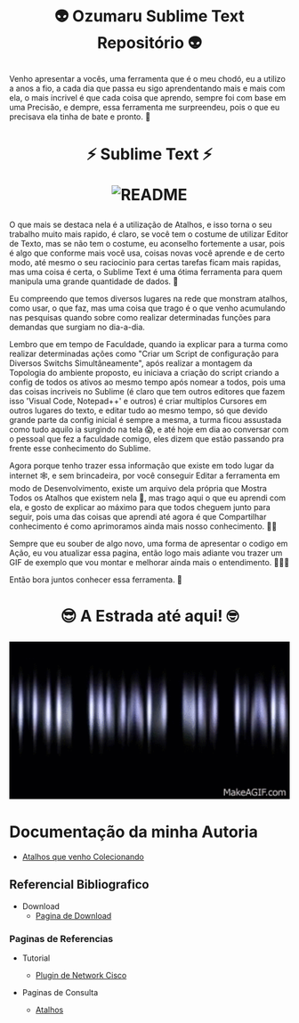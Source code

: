 <h1><p align="center">  👽 Ozumaru Sublime Text Repositório 👽</p></h1>

Venho apresentar a vocês, uma ferramenta que é o meu chodó, eu a utilizo a anos a fio, a cada dia que passa eu sigo aprendentando mais e mais com ela, o mais incrivel é que cada coisa que aprendo, sempre foi com base em uma Precisão, e dempre, essa ferramenta me surpreendeu, pois o que eu precisava ela tinha de bate e pronto. 👾

<h1>
  <p align="center">⚡ Sublime Text ⚡</p>
  <p align="center"><img title="Readme" src="https://github.com/ozumaru/Ozumaru-Sublime-Text-/blob/main/Sublime-Text_Logo.png" alt="README" height="250" wight="250"></p>
</h1>

O que mais se destaca nela é a utilização de Atalhos, e isso torna o seu trabalho muito mais rapido, é claro, se você tem o costume de utilizar Editor de Texto, mas se não tem o costume, eu aconselho fortemente a usar, pois é algo que conforme mais você usa, coisas novas você aprende e de certo modo, até mesmo o seu raciocinio para certas tarefas ficam mais rapidas, mas uma coisa é certa, o Sublime Text é uma ótima ferramenta para quem manipula uma grande quantidade de dados. 🧠

Eu compreendo que temos diversos lugares na rede que monstram atalhos, como usar, o que faz, mas uma coisa que trago é o que venho acumulando nas pesquisas quando sobre como realizar determinadas funções para demandas que surgiam no dia-a-dia.

Lembro que em tempo de Faculdade, quando ia explicar para a turma como realizar determinadas ações como "Criar um Script de configuração para Diversos Switchs Simultâneamente", após realizar a montagem da Topologia do ambiente proposto, eu iniciava a criação do script criando a config de todos os ativos ao mesmo tempo após nomear a todos, pois uma das coisas incriveis no Sublime (é claro que tem outros editores que fazem isso 'Visual Code, Notepad++' e outros) é criar multiplos Cursores em outros lugares do texto, e editar tudo ao mesmo tempo, só que devido grande parte da config inicial é sempre a mesma, a turma ficou assustada como tudo aquilo ia surgindo na tela 😱, e até hoje em dia ao conversar com o pessoal que fez a faculdade comigo, eles dizem que estão passando pra frente esse conhecimento do Sublime.

Agora porque tenho trazer essa informação que existe em todo lugar da internet 🕸️, e sem brincadeira, por você conseguir Editar a ferramenta em modo de Desenvolvimento, existe um arquivo dela própria que Mostra Todos os Atalhos que existem nela 🤖, mas trago aqui o que eu aprendi com ela, e gosto de explicar ao máximo para que todos cheguem junto para seguir, pois uma das coisas que aprendi até agora é que Compartilhar conhecimento é como aprimoramos ainda mais nosso conhecimento. 🏃🏻

Sempre que eu souber de algo novo, uma forma de apresentar o codigo em Ação, eu vou atualizar essa pagina, então logo mais adiante vou trazer um GIF de exemplo que vou montar e melhorar ainda mais o entendimento. 👨🏻‍💻

Então bora juntos conhecer essa ferramenta. 🤩

<p align="center">
  <h1><p align="center">  😎 A Estrada até aqui! 🤓</p></h1>
  <p align="center"> <img src="https://github.com/ozumaru/Ozumaru-Sublime-Text/blob/main/Road_so_far.gif" width="700">
</p>
 
# Documentação da minha Autoria
 - [Atalhos que venho Colecionando](https://github.com/ozumaru/Ozumaru-Sublime-Text/blob/main/Documents/Sublime%20Text%20-%20Atalhos.md)


## Referencial Bibliografico
 - Download
    - [Pagina de Download](https://www.sublimetext.com)

 ### Paginas de Referencias
 - Tutorial
     - [Plugin de Network Cisco](https://packagecontrol.io/packages/Network%20Tech)

 - Paginas de Consulta
    - [Atalhos](https://quickref.me/sublime-text.html)
